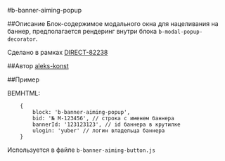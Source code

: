 #b-banner-aiming-popup

##Описание
Блок-содержимое модального окна для нацеливания на баннер, предполагается рендеринг внутри блока `b-modal-popup-decorator`.

Сделано в рамках [DIRECT-82238](https://st.yandex-team.ru/DIRECT-82238)

##Автор
[aleks-konst](https://staff.yandex-team.ru/aleks-konst)

##Пример

BEMHTML:

```
    {
        block: 'b-banner-aiming-popup',
        bid: '№ M-123456', // строка с именем баннера
        bannerId: '123123123', // id баннера в крутилке
        ulogin: 'yuber' // логин владельца баннера
    }
```

Используется в файле `b-banner-aiming-button.js`
